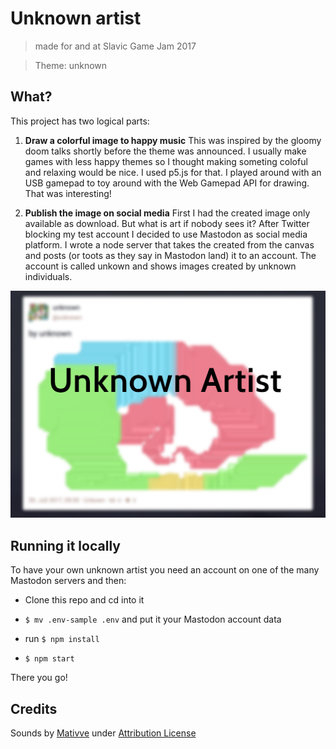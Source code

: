 # Unknown artist

> made for and at Slavic Game Jam 2017

> Theme: unknown

## What?

This project has two logical parts:
1) **Draw a colorful image to happy music**
This was inspired by the gloomy doom talks shortly before the theme was announced.
I usually make games with less happy themes so I thought making someting coloful and relaxing would be nice. I used p5.js for that.
I played around with an USB gamepad to toy around with the Web Gamepad API for drawing. That was interesting!

2) **Publish the image on social media**
First I had the created image only available as download. But what is art if nobody sees it? After Twitter blocking my test account I decided to use Mastodon as social media platform. I wrote a node server that takes the created from the canvas and posts (or toots as they say in Mastodon land) it to an account.
The account is called unkown and shows images created by unknown individuals.

![itch.io title card](titlecard.png)


## Running it locally

To have your own unknown artist you need an account on one of the many Mastodon servers and then:

- Clone this repo and cd into it

- `$ mv .env-sample .env` and put it your Mastodon account data

- run `$ npm install`

- `$ npm start`

There you go!


## Credits

Sounds by [Mativve](https://freesound.org/people/Mativve/packs/22004/) under [Attribution License](https://creativecommons.org/licenses/by/3.0/)
